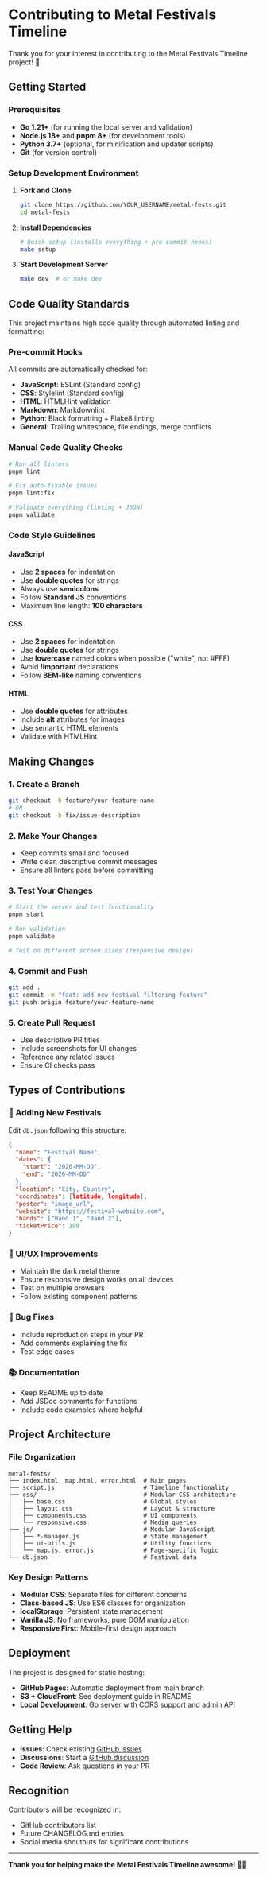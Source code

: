 # Contributing to Metal Festivals Timeline

Thank you for your interest in contributing to the Metal Festivals Timeline project! 🤘

## Getting Started

### Prerequisites

- **Go 1.21+** (for running the local server and validation)
- **Node.js 18+** and **pnpm 8+** (for development tools)
- **Python 3.7+** (optional, for minification and updater scripts)
- **Git** (for version control)

### Setup Development Environment

1. **Fork and Clone**

   ```bash
   git clone https://github.com/YOUR_USERNAME/metal-fests.git
   cd metal-fests
   ```

2. **Install Dependencies**

   ```bash
   # Quick setup (installs everything + pre-commit hooks)
   make setup
   ```

3. **Start Development Server**

   ```bash
   make dev  # or make dev
   ```

## Code Quality Standards

This project maintains high code quality through automated linting and formatting:

### Pre-commit Hooks

All commits are automatically checked for:

- **JavaScript**: ESLint (Standard config)
- **CSS**: Stylelint (Standard config)
- **HTML**: HTMLHint validation
- **Markdown**: Markdownlint
- **Python**: Black formatting + Flake8 linting
- **General**: Trailing whitespace, file endings, merge conflicts

### Manual Code Quality Checks

```bash
# Run all linters
pnpm lint

# Fix auto-fixable issues
pnpm lint:fix

# Validate everything (linting + JSON)
pnpm validate
```

### Code Style Guidelines

#### JavaScript

- Use **2 spaces** for indentation
- Use **double quotes** for strings
- Always use **semicolons**
- Follow **Standard JS** conventions
- Maximum line length: **100 characters**

#### CSS

- Use **2 spaces** for indentation
- Use **double quotes** for strings
- Use **lowercase** named colors when possible ("white", not #FFF)
- Avoid **!important** declarations
- Follow **BEM-like** naming conventions

#### HTML

- Use **double quotes** for attributes
- Include **alt** attributes for images
- Use semantic HTML elements
- Validate with HTMLHint

## Making Changes

### 1. Create a Branch

```bash
git checkout -b feature/your-feature-name
# OR
git checkout -b fix/issue-description
```

### 2. Make Your Changes

- Keep commits small and focused
- Write clear, descriptive commit messages
- Ensure all linters pass before committing

### 3. Test Your Changes

```bash
# Start the server and test functionality
pnpm start

# Run validation
pnpm validate

# Test on different screen sizes (responsive design)
```

### 4. Commit and Push

```bash
git add .
git commit -m "feat: add new festival filtering feature"
git push origin feature/your-feature-name
```

### 5. Create Pull Request

- Use descriptive PR titles
- Include screenshots for UI changes
- Reference any related issues
- Ensure CI checks pass

## Types of Contributions

### 🎸 Adding New Festivals

Edit `db.json` following this structure:

```json
{
  "name": "Festival Name",
  "dates": {
    "start": "2026-MM-DD",
    "end": "2026-MM-DD"
  },
  "location": "City, Country",
  "coordinates": [latitude, longitude],
  "poster": "image_url",
  "website": "https://festival-website.com",
  "bands": ["Band 1", "Band 2"],
  "ticketPrice": 199
}
```

### 🎨 UI/UX Improvements

- Maintain the dark metal theme
- Ensure responsive design works on all devices
- Test on multiple browsers
- Follow existing component patterns

### 🐛 Bug Fixes

- Include reproduction steps in your PR
- Add comments explaining the fix
- Test edge cases

### 📚 Documentation

- Keep README up to date
- Add JSDoc comments for functions
- Include code examples where helpful

## Project Architecture

### File Organization

```shell
metal-fests/
├── index.html, map.html, error.html  # Main pages
├── script.js                         # Timeline functionality
├── css/                              # Modular CSS architecture
│   ├── base.css                      # Global styles
│   ├── layout.css                    # Layout & structure
│   ├── components.css                # UI components
│   └── responsive.css                # Media queries
├── js/                               # Modular JavaScript
│   ├── *-manager.js                  # State management
│   ├── ui-utils.js                   # Utility functions
│   └── map.js, error.js              # Page-specific logic
└── db.json                           # Festival data
```

### Key Design Patterns

- **Modular CSS**: Separate files for different concerns
- **Class-based JS**: Use ES6 classes for organization
- **localStorage**: Persistent state management
- **Vanilla JS**: No frameworks, pure DOM manipulation
- **Responsive First**: Mobile-first design approach

## Deployment

The project is designed for static hosting:

- **GitHub Pages**: Automatic deployment from main branch
- **S3 + CloudFront**: See deployment guide in README
- **Local Development**: Go server with CORS support and admin API

## Getting Help

- **Issues**: Check existing [GitHub issues](https://github.com/neovasili/metal-fests/issues)
- **Discussions**: Start a [GitHub discussion](https://github.com/neovasili/metal-fests/discussions)
- **Code Review**: Ask questions in your PR

## Recognition

Contributors will be recognized in:

- GitHub contributors list
- Future CHANGELOG.md entries
- Social media shoutouts for significant contributions

---

**Thank you for helping make the Metal Festivals Timeline awesome!** 🤘🔥
